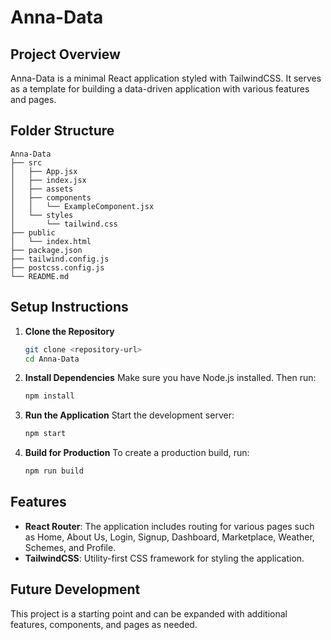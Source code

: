# Anna-Data

## Project Overview
Anna-Data is a minimal React application styled with TailwindCSS. It serves as a template for building a data-driven application with various features and pages.

## Folder Structure
```
Anna-Data
├── src
│   ├── App.jsx
│   ├── index.jsx
│   ├── assets
│   ├── components
│   │   └── ExampleComponent.jsx
│   └── styles
│       └── tailwind.css
├── public
│   └── index.html
├── package.json
├── tailwind.config.js
├── postcss.config.js
└── README.md
```

## Setup Instructions

1. **Clone the Repository**
   ```bash
   git clone <repository-url>
   cd Anna-Data
   ```

2. **Install Dependencies**
   Make sure you have Node.js installed. Then run:
   ```bash
   npm install
   ```

3. **Run the Application**
   Start the development server:
   ```bash
   npm start
   ```

4. **Build for Production**
   To create a production build, run:
   ```bash
   npm run build
   ```

## Features
- **React Router**: The application includes routing for various pages such as Home, About Us, Login, Signup, Dashboard, Marketplace, Weather, Schemes, and Profile.
- **TailwindCSS**: Utility-first CSS framework for styling the application.

## Future Development
This project is a starting point and can be expanded with additional features, components, and pages as needed.